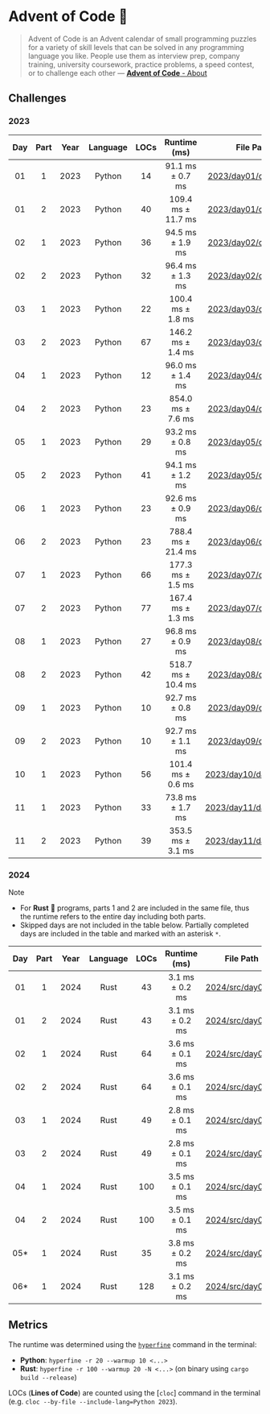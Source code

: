 # Advent of Code 🎄

> Advent of Code is an Advent calendar of small programming puzzles for a variety of skill levels that can be solved in any programming language you like. People use them as interview prep, company training, university coursework, practice problems, a speed contest, or to challenge each other — [**Advent of Code** - About](https://adventofcode.com/2024/about)

## Challenges

### 2023

| **Day** | **Part** | **Year** | **Language** | **LOCs** |  **Runtime (ms)**  |                  **File Path**                 |
|:-------:|:--------:|:--------:|:------------:|:--------:|:------------------:|:----------------------------------------------:|
| 01      | 1        | 2023     | Python       | 14       | 91.1 ms ± 0.7 ms   | [2023/day01/day1_1.py](2023/day01/day1_1.py)   |
| 01      | 2        | 2023     | Python       | 40       | 109.4 ms ± 11.7 ms | [2023/day01/day1_2.py](2023/day01/day1_2.py)   |
| 02      | 1        | 2023     | Python       | 36       | 94.5 ms ± 1.9 ms   | [2023/day02/day2_1.py](2023/day02/day2_1.py)   |
| 02      | 2        | 2023     | Python       | 32       | 96.4 ms ± 1.3 ms   | [2023/day02/day2_2.py](2023/day02/day2_2.py)   |
| 03      | 1        | 2023     | Python       | 22       | 100.4 ms ± 1.8 ms  | [2023/day03/day3_1.py](2023/day03/day3_1.py)   |
| 03      | 2        | 2023     | Python       | 67       | 146.2 ms ± 1.4 ms  | [2023/day03/day3_2.py](2023/day03/day3_2.py)   |
| 04      | 1        | 2023     | Python       | 12       | 96.0 ms ± 1.4 ms   | [2023/day04/day4_1.py](2023/day04/day4_1.py)   |
| 04      | 2        | 2023     | Python       | 23       | 854.0 ms ± 7.6 ms  | [2023/day04/day4_2.py](2023/day04/day4_2.py)   |
| 05      | 1        | 2023     | Python       | 29       | 93.2 ms ± 0.8 ms   | [2023/day05/day5_1.py](2023/day05/day5_1.py)   |
| 05      | 2        | 2023     | Python       | 41       | 94.1 ms ± 1.2 ms   | [2023/day05/day5_2.py](2023/day05/day5_2.py)   |
| 06      | 1        | 2023     | Python       | 23       | 92.6 ms ± 0.9 ms   | [2023/day06/day6_1.py](2023/day06/day6_1.py)   |
| 06      | 2        | 2023     | Python       | 23       | 788.4 ms ± 21.4 ms | [2023/day06/day6_2.py](2023/day06/day6_2.py)   |
| 07      | 1        | 2023     | Python       | 66       | 177.3 ms ± 1.5 ms  | [2023/day07/day7_1.py](2023/day07/day7_1.py)   |
| 07      | 2        | 2023     | Python       | 77       | 167.4 ms ± 1.3 ms  | [2023/day07/day7_2.py](2023/day07/day7_2.py)   |
| 08      | 1        | 2023     | Python       | 27       | 96.8 ms ± 0.9 ms   | [2023/day08/day8_1.py](2023/day08/day8_1.py)   |
| 08      | 2        | 2023     | Python       | 42       | 518.7 ms ± 10.4 ms | [2023/day08/day8_2.py](2023/day08/day8_2.py)   |
| 09      | 1        | 2023     | Python       | 10       | 92.7 ms ± 0.8 ms   | [2023/day09/day9_1.py](2023/day09/day9_1.py)   |
| 09      | 2        | 2023     | Python       | 10       | 92.7 ms ± 1.1 ms   | [2023/day09/day9_2.py](2023/day09/day9_2.py)   |
| 10      | 1        | 2023     | Python       | 56       | 101.4 ms ± 0.6 ms  | [2023/day10/day10_1.py](2023/day10/day10_1.py) |
| 11      | 1        | 2023     | Python       | 33       | 73.8 ms ± 1.7 ms   | [2023/day11/day11_1.py](2023/day11/day11_1.py) |
| 11      | 2        | 2023     | Python       | 39       | 353.5 ms ± 3.1 ms  | [2023/day11/day11_2.py](2023/day11/day11_2.py) |

### 2024

> [!NOTE]
>
> - For **Rust** 🦀 programs, parts 1 and 2 are included in the same file, thus the runtime refers to the entire day including both parts.
> - Skipped days are not included in the table below. Partially completed days are included in the table and marked with an asterisk `*`.

| **Day** | **Part** | **Year** | **Language** | **LOCs** |  **Runtime (ms)** |              **File Path**             |
|:-------:|:--------:|:--------:|:------------:|:--------:|:-----------------:|:--------------------------------------:|
| 01      | 1        | 2024     | Rust         | 43       | 3.1 ms ±   0.2 ms | [2024/src/day01.rs](2024/src/day01.rs) |
| 01      | 2        | 2024     | Rust         | 43       | 3.1 ms ±   0.2 ms | [2024/src/day01.rs](2024/src/day01.rs) |
| 02      | 1        | 2024     | Rust         | 64       | 3.6 ms ±   0.1 ms | [2024/src/day02.rs](2024/src/day02.rs) |
| 02      | 2        | 2024     | Rust         | 64       | 3.6 ms ±   0.1 ms | [2024/src/day02.rs](2024/src/day02.rs) |
| 03      | 1        | 2024     | Rust         | 49       | 2.8 ms ±   0.1 ms | [2024/src/day03.rs](2024/src/day03.rs) |
| 03      | 2        | 2024     | Rust         | 49       | 2.8 ms ±   0.1 ms | [2024/src/day03.rs](2024/src/day03.rs) |
| 04      | 1        | 2024     | Rust         | 100      | 3.5 ms ±   0.1 ms | [2024/src/day04.rs](2024/src/day04.rs) |
| 04      | 2        | 2024     | Rust         | 100      | 3.5 ms ±   0.1 ms | [2024/src/day04.rs](2024/src/day04.rs) |
| 05*     | 1        | 2024     | Rust         | 35       | 3.8 ms ±   0.2 ms | [2024/src/day05.rs](2024/src/day05.rs) |
| 06*     | 1        | 2024     | Rust         | 128      | 3.1 ms ±   0.2 ms | [2024/src/day05.rs](2024/src/day06.rs) |

## Metrics

The runtime was determined using the [`hyperfine`](https://github.com/sharkdp/hyperfine) command in the terminal:

- **Python**: `hyperfine -r 20 --warmup 10 <...>`
- **Rust**: `hyperfine -r 100 --warmup 20 -N <...>` (on binary using `cargo build --release`)

LOCs (**Lines of Code**) are counted using the [`cloc`] command in the terminal (e.g. `cloc --by-file --include-lang=Python 2023`).
